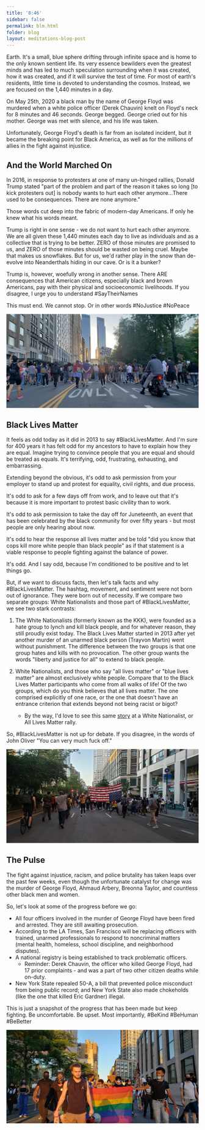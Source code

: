 ```yaml
---
title: '8:46'
sidebar: false
permalink: blm.html
folder: blog
layout: meditations-blog-post
---
```


Earth. It's a small, blue sphere drifting through infinite space and is home to the only known sentient life. Its very essence bewilders even the greatest minds and has led to much speculation surrounding when it was created, how it was created, and if it will survive the test of time. For most of earth's residents, little time is devoted to understanding the cosmos. Instead, we are focused on the 1,440 minutes in a day. 

On May 25th, 2020 a black man by the name of George Floyd was murdered when a white police officer (Derek Chauvin) knelt on Floyd's neck for 8 minutes and 46 seconds. George begged. George cried out for his mother. George was met with silence, and his life was taken. 

Unfortunately, George Floyd's death is far from an isolated incident, but it became the breaking point for Black America, as well as for the millions of allies in the fight against injustice.

## And the World Marched On

In 2016, in response to protesters at one of many un-hinged rallies, Donald Trump stated "part of the problem and part of the reason it takes so long [to kick protesters out] is nobody wants to hurt each other anymore...There used to be consequences. There are none anymore."

Those words cut deep into the fabric of modern-day Americans. If only he knew what his words meant.

Trump is right in one sense - we do not want to hurt each other anymore. We are all given these 1,440 minutes each day to live as individuals and as a collective that is trying to be better. ZERO of those minutes are promised to us, and ZERO of those minutes should be wasted on being cruel. Maybe that makes us snowflakes. But for us, we'd rather play in the snow than de-evolve into Neanderthals hiding in our cave. Or is it a bunker?

Trump is, however, woefully wrong in another sense. There ARE consequences that American citizens, especially black and brown Americans, pay with their physical and socioeconomic livelihoods. If you disagree, I urge you to understand #SayTheirNames

This must end. We cannot stop. Or in other words #NoJustice #NoPeace

<div class="post-image-container">
    <img class="post-image" src="images/blm-bike-wide.jpg" />
</div>

## Black Lives Matter


It feels as odd today as it did in 2013 to say #BlackLivesMatter. And I'm sure for 400 years it has felt odd for my ancestors to have to explain how they are equal. Imagine trying to convince people that you are equal and should be treated as equals. It's terrifying, odd, frustrating, exhausting, and embarrassing.

Extending beyond the obvious, it's odd to ask permission from your employer to stand up and protest for equality, civil rights, and due process.

It's odd to ask for a few days off from work, and to leave out that it's because it is more important to protest basic civility than to work.

It's odd to ask permission to take the day off for Juneteenth, an event that has been celebrated by the black community for over fifty years - but most people are only hearing about now. 

It's odd to hear the response all lives matter and be told "did you know that cops kill more white people than black people" as if that statement is a viable response to people fighting against the balance of power. 

It's odd. And I say odd, because I'm conditioned to be positive and to let things go.

But, if we want to discuss facts, then let's talk facts and why #BlackLivesMatter. The hashtag, movement, and sentiment were not born out of ignorance. They were born out of necessity. If we compare two separate groups: White Nationalists and those part of #BlackLivesMatter, we see two stark contrasts: 

1.  The White Nationalists (formerly known as the KKK), were founded as a hate group to lynch and kill black people, and for whatever reason, they still proudly exist today. The Black Lives Matter started in 2013 after yet another murder of an unarmed black person (Trayvon Martin) went without punishment. The difference between the two groups is that one group hates and kills with no provocation. The other group wants the words "liberty and justice for all" to extend to black people.

2. White Nationalists, and those who say "all lives matter" or "blue lives matter" are almost exclusively white people. Compare that to the Black Lives Matter participants who come from all walks of life! Of the two groups, which do you think believes that all lives matter. The one comprised explicitly of one race, or the one that doesn't have an entrance criterion that extends beyond not being racist or bigot?
   * By the way, I'd love to see this same [story](https://www.hindustantimes.com/world-news/black-man-carries-injured-white-person-to-safety-at-london-protest/story-gfzhIABVlFOQ0RY6YuMSsK.html) at a White Nationalist, or All Lives Matter rally.

So, #BlackLivesMatter is not up for debate. If you disagree, in the words of John Oliver "You can very much fuck off."

<div class="post-image-container">
    <img class="post-image" src="images/blm-flag.jpg" />
</div>

## The Pulse

The fight against injustice, racism, and police brutality has taken leaps over the past few weeks, even though the unfortunate catalyst for change was the murder of George Floyd, Ahmaud Arbery, Breonna Taylor, and countless other black men and women.

So, let's look at some of the progress before we go:

* All four officers involved in the murder of George Floyd have been fired and arrested. They are still awaiting prosecution.
* According to the LA Times, San Francisco will be replacing officers with trained, unarmed professionals to respond to noncriminal matters (mental health, homeless, school discipline, and neighborhood disputes).
* A national registry is being established to track problematic officers.
  * Reminder: Derek Chauvin, the officer who killed George Floyd, had 17 prior complaints - and was a part of two other citizen deaths while on-duty.
* New York State repealed 50-A, a bill that prevented police misconduct from being public record; and New York State also made chokeholds (like the one that killed Eric Gardner) illegal.

This is just a snapshot of the progress that has been made but keep fighting. Be uncomfortable. Be upset. Most importantly, #BeKind #BeHuman #BeBetter

<div class="post-image-container">
    <img class="post-image" src="images/blm-pride.jpg" />
</div>